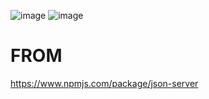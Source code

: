 ![image](https://github.com/ae-chae/aechae-json-server/assets/102152330/b655e9f4-2160-4560-9fd2-5612ec84f6b1)                      ![image](https://github.com/ae-chae/aechae-json-server/assets/102152330/a929038a-bf6e-407d-8452-8bdaeb176c3a)


# FROM
https://www.npmjs.com/package/json-server

